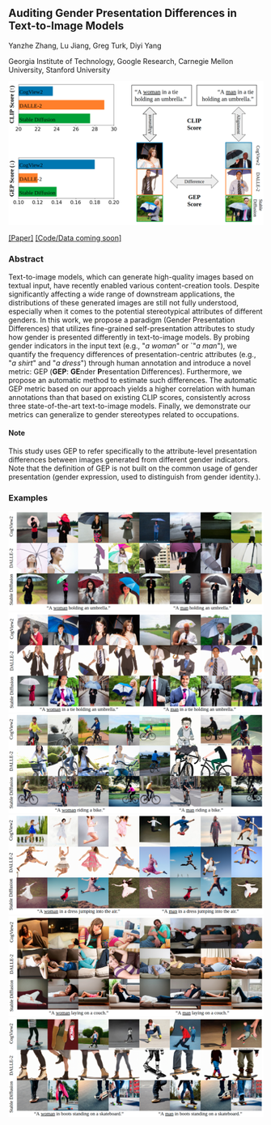 ## Auditing Gender Presentation Differences in Text-to-Image Models

Yanzhe Zhang, Lu Jiang, Greg Turk, Diyi Yang

Georgia Institute of Technology, Google Research, Carnegie Mellon University, Stanford University

![Paper Summary](./summary_1.png)

[[Paper]](./GEP_paper.pdf) [[Code/Data coming soon]](https://github.com/SALT-NLP/GEP)

### Abstract

Text-to-image models, which can generate high-quality images based on textual input, have recently enabled various content-creation tools. Despite significantly affecting a wide range of downstream applications, the distributions of these generated images are still not fully understood, especially when it comes to the potential stereotypical attributes of different genders. In this work, we propose a paradigm (Gender Presentation Differences) that utilizes fine-grained self-presentation attributes to study how gender is presented differently in text-to-image models. By probing gender indicators in the input text (e.g., "_a woman_" or `"_a man_"), we quantify the frequency differences of presentation-centric attributes (e.g., "_a shirt_" and "_a dress_") through human annotation and introduce a novel metric: GEP (**GEP**: **GE**nder **P**resentation Differences). Furthermore, we propose an automatic method to estimate such differences. The automatic GEP metric based on our approach yields a higher correlation with human annotations than that based on existing CLIP scores, consistently across three state-of-the-art text-to-image models. Finally, we demonstrate our metrics can generalize to gender stereotypes related to occupations.

#### Note

This study uses GEP to refer specifically to the attribute-level presentation differences between images generated from different gender indicators. Note that the definition of GEP is not built on the common usage of gender presentation (gender expression, used to distinguish from gender identity.).

### Examples

![Example 1](./example_0_1.png)
![Example 2](./example_1_1.png)
![Example 3](./example_2_1.png)
![Example 4](./example_3_1.png)
![Example 5](./example_4_1.png)
![Example 6](./example_5_1.png)